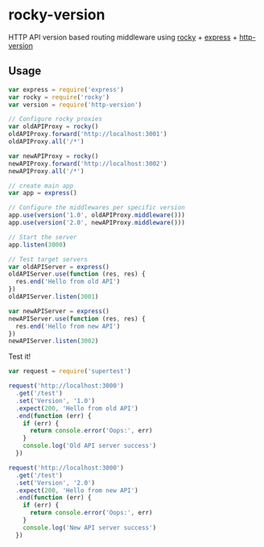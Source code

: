 # rocky-version

HTTP API version based routing middleware using [rocky](https://github.com/h2non/rocky) + [express](https://github.com/strongloop/express) + [http-version](https://github.com/h2non/http-version)

## Usage

```js
var express = require('express')
var rocky = require('rocky')
var version = require('http-version')

// Configure rocky proxies
var oldAPIProxy = rocky()
oldAPIProxy.forward('http://localhost:3001')
oldAPIProxy.all('/*')

var newAPIProxy = rocky()
newAPIProxy.forward('http://localhost:3002')
newAPIProxy.all('/*')

// create main app
var app = express()

// Configure the middlewares per specific version
app.use(version('1.0', oldAPIProxy.middleware()))
app.use(version('2.0', newAPIProxy.middleware()))

// Start the server
app.listen(3000)

// Test target servers
var oldAPIServer = express()
oldAPIServer.use(function (res, res) {
  res.end('Hello from old API')
})
oldAPIServer.listen(3001)

var newAPIServer = express()
newAPIServer.use(function (res, res) {
  res.end('Hello from new API')
})
newAPIServer.listen(3002)
```

Test it!
```js
var request = require('supertest')

request('http://localhost:3000')
  .get('/test')
  .set('Version', '1.0')
  .expect(200, 'Hello from old API')
  .end(function (err) {
    if (err) {
      return console.error('Oops:', err)
    }
    console.log('Old API server success')
  })

request('http://localhost:3000')
  .get('/test')
  .set('Version', '2.0')
  .expect(200, 'Hello from new API')
  .end(function (err) {
    if (err) {
      return console.error('Oops:', err)
    }
    console.log('New API server success')
  })
```
